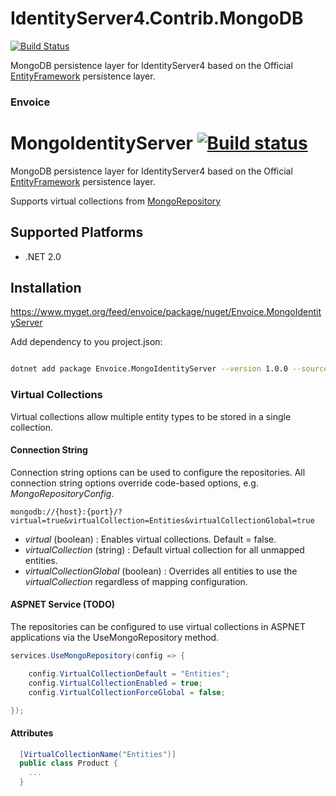 # IdentityServer4.Contrib.MongoDB

[![Build Status](https://travis-ci.org/christophla/Envoice.MongoIdentityServer.svg?branch=master)](https://travis-ci.org/christophla/Envoice.MongoIdentityServer)

MongoDB persistence layer for IdentityServer4 based on the Official [EntityFramework](https://github.com/IdentityServer/IdentityServer4.EntityFramework) persistence layer.

### Envoice 

# MongoIdentityServer [![Build status](https://ci.appveyor.com/api/projects/status/09c4fnv2ov54vpwm?svg=true)](https://ci.appveyor.com/project/christophla/mongo.identityserver)

MongoDB persistence layer for IdentityServer4 based on the Official [EntityFramework](https://github.com/IdentityServer/IdentityServer4.EntityFramework) persistence layer.

Supports virtual collections from [MongoRepository](https://bitbucket.org/envoice-tech/mongo.identityserver)

## Supported Platforms
* .NET 2.0

## Installation

https://www.myget.org/feed/envoice/package/nuget/Envoice.MongoIdentityServer

Add dependency to you project.json:

``` bash

dotnet add package Envoice.MongoIdentityServer --version 1.0.0 --source https://www.myget.org/F/envoice/api/v3/index.json
```

### Virtual Collections

Virtual collections allow multiple entity types to be stored in a single collection.

#### Connection String

Connection string options can be used to configure the repositories. All connection string options override code-based options, e.g. *MongoRepositoryConfig*.

```
mongodb://{host}:{port}/?virtual=true&virtualCollection=Entities&virtualCollectionGlobal=true
```

- *virtual* (boolean) : Enables virtual collections. Default = false. 
- *virtualCollection* (string) : Default virtual collection for all unmapped entities.
- *virtualCollectionGlobal* (boolean) : Overrides all entities to use the *virtualCollection* regardless of mapping configuration.

#### ASPNET Service (TODO)

The repositories can be configured to use virtual collections in ASPNET applications via the UseMongoRepository method.

``` C#
services.UseMongoRepository(config => {

    config.VirtualCollectionDefault = "Entities";
    config.VirtualCollectionEnabled = true;
    config.VirtualCollectionForceGlobal = false;

});
```

#### Attributes

``` C#
  [VirtualCollectionName("Entities")]
  public class Product {
    ...
  }
```

